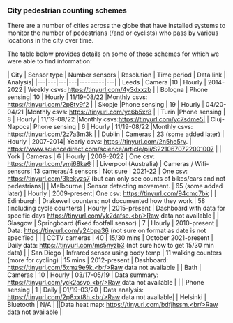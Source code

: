 ### City pedestrian counting schemes

There are a number of cities across the globe that have installed systems to monitor the number of pedestrians (/and or cyclists) who pass by various locations in the city over time.

The table below provides details on some of those schemes for which we were able to find information:

| City | Sensor type | Number sensors | Resolution | Time period | Data link | Analysis| 
|---|---|---|---|---------|---|
| Leeds | Camera |10 | Hourly | 2014-2022 |  Weekly csvs: https://tinyurl.com/4y3dxxzb | 
| Bologna | Phone sensing| 10 | Hourly | 11/19-08/22 |Monthly csvs: https://tinyurl.com/2p8ty9f2 | 
| Skopje |Phone sensing | 19 | Hourly | 04/20-04/21 |Monthly csvs: https://tinyurl.com/yc6b5xr8 | 
| Turin |Phone sensing | 8 | Hourly | 11/19-08/22 |Monthly csvs:https://tinyurl.com/yc7sdme5| 
| Cluj-Napoca| Phone sensing | 6 | Hourly | 11/19-08/22  |Monthly csvs: https://tinyurl.com/2z7a3m3k | 
| Dublin | Cameras | 23 (some added later) | Hourly  | 2007-2014| Yearly csvs: https://tinyurl.com/2n5he5rv. | https://www.sciencedirect.com/science/article/pii/S2210670722001007 | 
| York | Cameras  | 6 | Hourly  | 2009-2022 | One csv: https://tinyurl.com/ymj68ke6 | 
| Liverpool (Australia) | Cameras / Wifi-sensors| 13 cameras/4 sensors | Not sure | 2021-22 | One csv: https://tinyurl.com/3kekyzs7 (but can only see counts of bikes/cars and not pedestrians||
| Melbourne | Sensor detecting movement. | 65 (some added later) | Hourly | 2009-present| One csv: https://tinyurl.com/94cmc7bk |
| Edinburgh | Drakewell counters; not documented how they work | 58 (including cycle counters) | Hourly | 2015-present | Dashboard with data for specific days https://tinyurl.com/yk2dafse.<br/>Raw data not available  |
| Glasgow | Springboard (fixed footfall sensor) | 7 | Hourly | 2010-present | Data: https://tinyurl.com/y24bpa36 (not sure on format as date is not specified | 
|  | CCTV   cameras | 40 | 15/30 mins | October 2021-present | Daily data: https://tinyurl.com/ms5nyzb3 (not sure how to get 15/30 min data) |
| San Diego | Infrared sensor using body temp | 11 walking counters (more for cycling) | 15 mins | 2012-present | Dashboard: https://tinyurl.com/5xmz9e9k.<br/>Raw data not available | 
| Bath | Cameras | 10 | Hourly | 03/17-05/19 | Data summary: https://tinyurl.com/yck2asyp.<br/>Raw data not available | 
|       | Phone sensing | 1 | Daily | 01/19-03/20 | Data analysis: https://tinyurl.com/2p8xxt8h.<br/>Raw data not available| 
| Helsinki | Bluetooth | N/A |    ||Data heat map: https://tinyurl.com/bdfjhssm.<br/>Raw data not available | 
